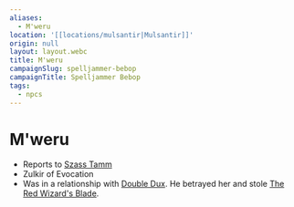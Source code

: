 ```yaml
---
aliases:
  - M'weru
location: '[[locations/mulsantir|Mulsantir]]'
origin: null
layout: layout.webc
title: M'weru
campaignSlug: spelljammer-bebop
campaignTitle: Spelljammer Bebop
tags:
  - npcs
---
```

# M'weru
- Reports to [Szass Tamm](npcs/szass-tamm.md)
- Zulkir of Evocation
- Was in a relationship with [Double Dux](npcs/double-dux.md). He betrayed her and stole [The Red Wizard's Blade](other/the-red-wizards-blade.md).
